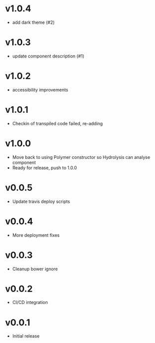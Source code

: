 v1.0.4
==================
* add dark theme (#2)

v1.0.3
==================
* update component description (#1)

v1.0.2
==================
* accessibility improvements

v1.0.1
==================
* Checkin of transpiled code failed, re-adding

v1.0.0
==================
* Move back to using Polymer constructor so Hydrolysis can analyse component
* Ready for release, push to 1.0.0

v0.0.5
==================
* Update travis deploy scripts

v0.0.4
==================
* More deployment fixes

v0.0.3
==================
* Cleanup bower ignore

v0.0.2
==================
* CI/CD integration

v0.0.1
==================
* Initial release
